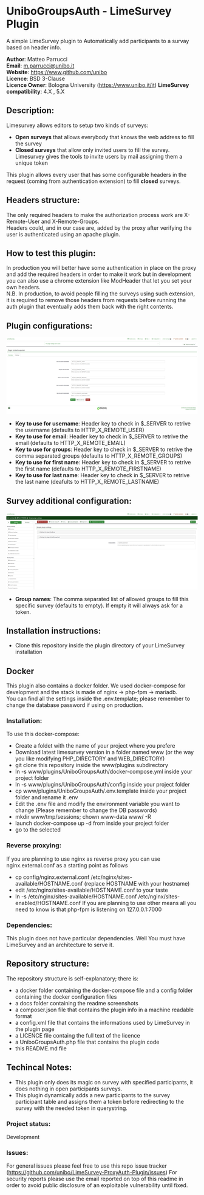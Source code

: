 # UniboGroupsAuth - LimeSurvey Plugin
A simple LimeSurvey plugin to Automatically add participants to a survay based on header info.

**Author**: Matteo Parrucci  
**Email**: m.parrucci@unibo.it  
**Website**: https://www.github.com/unibo  
**Licence**: BSD 3-Clause  
**Licence Owner**: Bologna University (https://www.unibo.it/it)
**LimeSurvey compatibility**: 4.X , 5.X

## Description:
Limesurvey allows editors to setup two kinds of surveys:
- **Open surveys** that allows everybody that knows the web address to fill the survey
- **Closed surveys** that allow only invited users to fill the survey. Limesurvey gives the tools to invite users by mail assigning them a unique token

This plugin allows every user that has some configurable headers in the request (coming from authentication extension) to fill **closed** surveys.

## Headers structure:
The only required headers to make the authorization process work are X-Remote-User and X-Remote-Groups.  
Headers could, and in our case are, added by the proxy after verifying the user is authenticated using an apache plugin.

## How to test this plugin:
In production you will better have some authentication in place on the proxy and add the required headers in order to make it work but in development you can also use a chrome extension like ModHeader that let you set your own headers.  
N.B. In production, to avoid people filling the surveys using such extension, it is required to remove those headers from requests before running the auth plugin that eventually adds them back with the right contents.

## Plugin configurations:
![Plugin configurations](docs/screenshots/Screenshot1.png)  
- **Key to use for username**: Header key to check in $_SERVER to retrive the username (defaults to HTTP_X_REMOTE_USER)  
- **Key to use for email**: Header key to check in $_SERVER to retrive the email (defaults to HTTP_X_REMOTE_EMAIL)  
- **Key to use for groups**: Header key to check in $_SERVER to retrive the comma separated groups (defaults to HTTP_X_REMOTE_GROUPS)  
- **Key to use for first name**: Header key to check in $_SERVER to retrive the first name (defaults to HTTP_X_REMOTE_FIRSTNAME)  
- **Key to use for last name**: Header key to check in $_SERVER to retrive the last name (deafults to HTTP_X_REMOTE_LASTNAME)  

## Survey additional configuration:
![Survey configuration](docs/screenshots/Screenshot2.png)  
- **Group names**: The comma separated list of allowed groups to fill this specific survey (defaults to empty). If empty it will always ask for a token.

## Installation instructions:
- Clone this repository inside the plugin directory of your LimeSurvey installation

## Docker
This plugin also contains a docker folder. We used docker-compose for development and the stack is made of nginx -> php-fpm -> mariadb.  
You can find all the settings inside the .env.template; please remember to change the database password if using on production.  

### Installation:
To use this docker-compose:  
- Create a foldet with the name of your project where you prefere  
- Download latest limesurvey version in a folder named www (or the way you like modifying PHP_DIRECTORY and WEB_DIRECTORY)  
- git clone this repository inside the www/plugins subdirectory  
- ln -s www/plugins/UniboGroupsAuth/docker-compose.yml inside your project folder  
- ln -s www/plugins/UniboGroupsAuth/config inside your project folder  
- cp www/plugins/UniboGroupsAuth/.env.template inside your project folder and rename it .env  
- Edit the .env file and modify the environment variable you want to change (Please remember to change the DB passwords)  
- mkdir www/tmp/sessions; chown www-data www/ -R  
- launch docker-compose up -d from inside your project folder  
- go to the selected 

### Reverse proxying:
If you are planning to use nginx as reverse proxy you can use nginx.external.conf as a starting point as follows  
- cp config/nginx.external.conf /etc/nginx/sites-available/HOSTNAME.conf (replace HOSTNAME with your hostname)
- edit /etc/nginx/sites-available/HOSTNAME.conf to your taste
- ln -s /etc/nginx/sites-available/HOSTNAME.conf /etc/nginx/sites-enabled/HOSTNAME.conf
If you are planning to use other means all you need to know is that php-fpm is listening on 127.0.0.1:7000

### Dependencies:
This plugin does not have particular dependencies. Well You must have LimeSurvey and an architecture to serve it.

## Repository structure:
The repository structure is self-explanatory; there is:
- a docker folder containing the docker-compose file and a config folder containing the docker configuration files
- a docs folder containing the readme screenshots
- a composer.json file that contains the plugin info in a machine readable format
- a config.xml file that contains the informations used by LimeSurvey in the plugin page
- a LICENCE file containg the full text of the licence
- a UniboGroupsAuth.php file that contains the plugin code
- this README.md file

## Techincal Notes: 
- This plugin only does its magic on survey with specified participants, it does nothing in open participants surveys.
- This plugin dynamically adds a new participants to the survey participant table and assigns them a token before redirecting to the survey with the needed token in querystring.

### Project status:
Development

### Issues:
For general issues please feel free to use this repo issue tracker (https://github.com/unibo/LimeSurvey-ProxyAuth-Plugin/issues)
For security reports please use the email reported on top of this readme in order to avoid public disclosure of an exploitable vulnerability until fixed.
